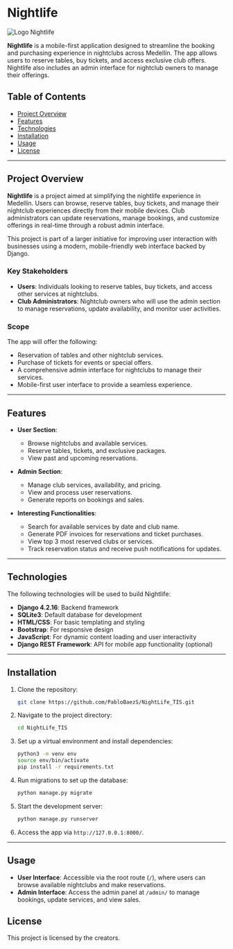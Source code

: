 # Nightlife

![Logo Nightlife](https://github.com/user-attachments/assets/5797db7a-3cc3-419f-914d-2b5d1a416ab5)

**Nightlife** is a mobile-first application designed to streamline the booking and purchasing experience in nightclubs across Medellín. The app allows users to reserve tables, buy tickets, and access exclusive club offers. Nightlife also includes an admin interface for nightclub owners to manage their offerings.

## Table of Contents

- [Project Overview](#project-overview)
- [Features](#features)
- [Technologies](#technologies)
- [Installation](#installation)
- [Usage](#usage)
- [License](#license)

---

## Project Overview

**Nightlife** is a project aimed at simplifying the nightlife experience in Medellín. Users can browse, reserve tables, buy tickets, and manage their nightclub experiences directly from their mobile devices. Club administrators can update reservations, manage bookings, and customize offerings in real-time through a robust admin interface.

This project is part of a larger initiative for improving user interaction with businesses using a modern, mobile-friendly web interface backed by Django.

### Key Stakeholders

- **Users**: Individuals looking to reserve tables, buy tickets, and access other services at nightclubs.
- **Club Administrators**: Nightclub owners who will use the admin section to manage reservations, update availability, and monitor user activities.

### Scope

The app will offer the following:
- Reservation of tables and other nightclub services.
- Purchase of tickets for events or special offers.
- A comprehensive admin interface for nightclubs to manage their services.
- Mobile-first user interface to provide a seamless experience.

---

## Features

- **User Section**:
  - Browse nightclubs and available services.
  - Reserve tables, tickets, and exclusive packages.
  - View past and upcoming reservations.
  
- **Admin Section**:
  - Manage club services, availability, and pricing.
  - View and process user reservations.
  - Generate reports on bookings and sales.
  
- **Interesting Functionalities**:
  - Search for available services by date and club name.
  - Generate PDF invoices for reservations and ticket purchases.
  - View top 3 most reserved clubs or services.
  - Track reservation status and receive push notifications for updates.

---

## Technologies

The following technologies will be used to build Nightlife:

- **Django 4.2.16**: Backend framework
- **SQLite3**: Default database for development
- **HTML/CSS**: For basic templating and styling
- **Bootstrap**: For responsive design
- **JavaScript**: For dynamic content loading and user interactivity
- **Django REST Framework**: API for mobile app functionality (optional)

---

## Installation

1. Clone the repository:

   ```bash
   git clone https://github.com/PabloBaezS/NightLife_TIS.git
   ```

2. Navigate to the project directory:

   ```bash
   cd NightLife_TIS
   ```

3. Set up a virtual environment and install dependencies:

   ```bash
   python3 -m venv env
   source env/bin/activate
   pip install -r requirements.txt
   ```

4. Run migrations to set up the database:

   ```bash
   python manage.py migrate
   ```

5. Start the development server:

   ```bash
   python manage.py runserver
   ```

6. Access the app via `http://127.0.0.1:8000/`.

---

## Usage

- **User Interface**: Accessible via the root route (`/`), where users can browse available nightclubs and make reservations.
- **Admin Interface**: Access the admin panel at `/admin/` to manage bookings, update services, and view sales.

## License

This project is licensed by the creators.

